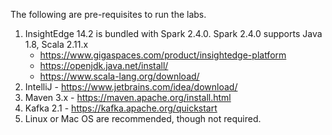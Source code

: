 

The following are pre-requisites to run the labs.

1. InsightEdge 14.2 is bundled with Spark 2.4.0. Spark 2.4.0 supports Java 1.8, Scala 2.11.x
   * https://www.gigaspaces.com/product/insightedge-platform
   * https://openjdk.java.net/install/
   * https://www.scala-lang.org/download/
1. IntelliJ - https://www.jetbrains.com/idea/download/
1. Maven 3.x - https://maven.apache.org/install.html
1. Kafka 2.1 - https://kafka.apache.org/quickstart
1. Linux or Mac OS are recommended, though not required.



